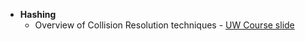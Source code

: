 - **Hashing**
  - Overview of Collision Resolution techniques - [UW Course slide](https://courses.cs.washington.edu/courses/cse373/01sp/Lect13.pdf)
